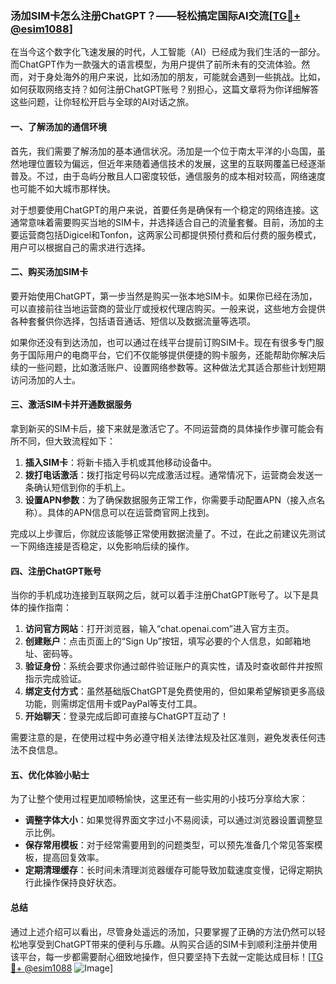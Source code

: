 ### 汤加SIM卡怎么注册ChatGPT？——轻松搞定国际AI交流[[TG💪+ @esim1088](https://t.me/s/esim1088)]

在当今这个数字化飞速发展的时代，人工智能（AI）已经成为我们生活的一部分。而ChatGPT作为一款强大的语言模型，为用户提供了前所未有的交流体验。然而，对于身处海外的用户来说，比如汤加的朋友，可能就会遇到一些挑战。比如，如何获取网络支持？如何注册ChatGPT账号？别担心，这篇文章将为你详细解答这些问题，让你轻松开启与全球的AI对话之旅。

#### 一、了解汤加的通信环境

首先，我们需要了解汤加的基本通信状况。汤加是一个位于南太平洋的小岛国，虽然地理位置较为偏远，但近年来随着通信技术的发展，这里的互联网覆盖已经逐渐普及。不过，由于岛屿分散且人口密度较低，通信服务的成本相对较高，网络速度也可能不如大城市那样快。

对于想要使用ChatGPT的用户来说，首要任务是确保有一个稳定的网络连接。这通常意味着需要购买当地的SIM卡，并选择适合自己的流量套餐。目前，汤加的主要运营商包括Digicel和Tonfon，这两家公司都提供预付费和后付费的服务模式，用户可以根据自己的需求进行选择。

#### 二、购买汤加SIM卡

要开始使用ChatGPT，第一步当然是购买一张本地SIM卡。如果你已经在汤加，可以直接前往当地运营商的营业厅或授权代理店购买。一般来说，这些地方会提供各种套餐供你选择，包括语音通话、短信以及数据流量等选项。

如果你还没有到达汤加，也可以通过在线平台提前订购SIM卡。现在有很多专门服务于国际用户的电商平台，它们不仅能够提供便捷的购卡服务，还能帮助你解决后续的一些问题，比如激活账户、设置网络参数等。这种做法尤其适合那些计划短期访问汤加的人士。

#### 三、激活SIM卡并开通数据服务

拿到新买的SIM卡后，接下来就是激活它了。不同运营商的具体操作步骤可能会有所不同，但大致流程如下：

1. **插入SIM卡**：将新卡插入手机或其他移动设备中。
2. **拨打电话激活**：拨打指定号码以完成激活过程。通常情况下，运营商会发送一条确认短信到你的手机上。
3. **设置APN参数**：为了确保数据服务正常工作，你需要手动配置APN（接入点名称）。具体的APN信息可以在运营商官网上找到。

完成以上步骤后，你就应该能够正常使用数据流量了。不过，在此之前建议先测试一下网络连接是否稳定，以免影响后续的操作。

#### 四、注册ChatGPT账号

当你的手机成功连接到互联网之后，就可以着手注册ChatGPT账号了。以下是具体的操作指南：

1. **访问官方网站**：打开浏览器，输入“chat.openai.com”进入官方主页。
2. **创建账户**：点击页面上的“Sign Up”按钮，填写必要的个人信息，如邮箱地址、密码等。
3. **验证身份**：系统会要求你通过邮件验证账户的真实性，请及时查收邮件并按照指示完成验证。
4. **绑定支付方式**：虽然基础版ChatGPT是免费使用的，但如果希望解锁更多高级功能，则需绑定信用卡或PayPal等支付工具。
5. **开始聊天**：登录完成后即可直接与ChatGPT互动了！

需要注意的是，在使用过程中务必遵守相关法律法规及社区准则，避免发表任何违法不良信息。

#### 五、优化体验小贴士

为了让整个使用过程更加顺畅愉快，这里还有一些实用的小技巧分享给大家：

- **调整字体大小**：如果觉得界面文字过小不易阅读，可以通过浏览器设置调整显示比例。
- **保存常用模板**：对于经常需要用到的问题类型，可以预先准备几个常见答案模板，提高回复效率。
- **定期清理缓存**：长时间未清理浏览器缓存可能导致加载速度变慢，记得定期执行此操作保持良好状态。

#### 总结

通过上述介绍可以看出，尽管身处遥远的汤加，只要掌握了正确的方法仍然可以轻松地享受到ChatGPT带来的便利与乐趣。从购买合适的SIM卡到顺利注册并使用该平台，每一步都需要耐心细致地操作，但只要坚持下去就一定能达成目标！[[TG💪+ @esim1088](https://t.me/s/esim1088) ![Image](https://i.postimg.cc/4NQfJmqS/Snipaste-2025-05-13-00-14-12.png)]
